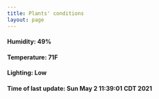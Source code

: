 ```yaml
---
title: Plants' conditions
layout: page
---
```



#### Humidity: 49%
#### Temperature: 71F
#### Lighting: Low
#### Time of last update: Sun May  2 11:39:01 CDT 2021
